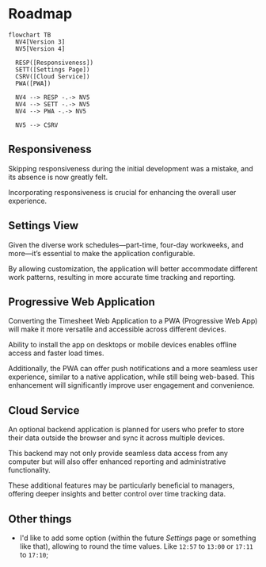 # Roadmap

```mermaid
flowchart TB
  NV4[Version 3]
  NV5[Version 4]
  
  RESP([Responsiveness])
  SETT([Settings Page])
  CSRV([Cloud Service])
  PWA([PWA])

  NV4 --> RESP -.-> NV5
  NV4 --> SETT -.-> NV5
  NV4 --> PWA -.-> NV5

  NV5 --> CSRV
```

## Responsiveness

Skipping responsiveness during the initial development was a mistake, and its absence is now greatly felt.

Incorporating responsiveness is crucial for enhancing the overall user experience.

## Settings View

Given the diverse work schedules—part-time, four-day workweeks, and more—it’s essential to make the application configurable.

By allowing customization, the application will better accommodate different work patterns, resulting in more accurate time tracking and reporting.

## Progressive Web Application

Converting the Timesheet Web Application to a PWA (Progressive Web App) will make it more versatile and accessible across different devices.

Ability to install the app on desktops or mobile devices enables offline access and faster load times.

Additionally, the PWA can offer push notifications and a more seamless user experience, similar to a native application, while still being web-based. This enhancement will significantly improve user engagement and convenience.

## Cloud Service

An optional backend application is planned for users who prefer to store their data outside the browser and sync it across multiple devices.

This backend may not only provide seamless data access from any computer but will also offer enhanced reporting and administrative functionality.

These additional features may be particularly beneficial to managers, offering deeper insights and better control over time tracking data.

## Other things

- I'd like to add some option (within the future _Settings_ page or something like that), allowing to round the time values. Like `12:57` to `13:00` or `17:11` to `17:10`;
